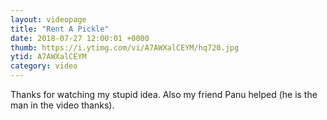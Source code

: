 ```yaml
---
layout: videopage
title: "Rent A Pickle"
date: 2018-07-27 12:00:01 +0000
thumb: https://i.ytimg.com/vi/A7AWXalCEYM/hq720.jpg
ytid: A7AWXalCEYM
category: video
---
```


Thanks for watching my stupid idea. Also my friend Panu helped (he is the man in the video thanks).